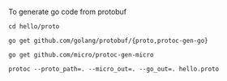 To generate go code from protobuf

`cd hello/proto`

`go get github.com/golang/protobuf/{proto,protoc-gen-go}`

`go get github.com/micro/protoc-gen-micro`

`protoc --proto_path=. --micro_out=. --go_out=. hello.proto`